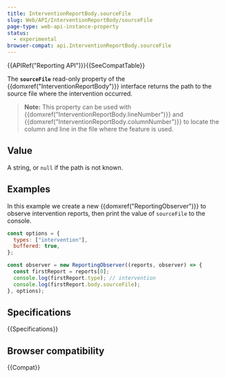 ```yaml
---
title: InterventionReportBody.sourceFile
slug: Web/API/InterventionReportBody/sourceFile
page-type: web-api-instance-property
status:
  - experimental
browser-compat: api.InterventionReportBody.sourceFile
---
```


{{APIRef("Reporting API")}}{{SeeCompatTable}}

The **`sourceFile`** read-only property of the {{domxref("InterventionReportBody")}} interface returns the path to the source file where the intervention occurred.

> **Note:** This property can be used with {{domxref("InterventionReportBody.lineNumber")}} and {{domxref("InterventionReportBody.columnNumber")}} to locate the column and line in the file where the feature is used.

## Value

A string, or `null` if the path is not known.

## Examples

In this example we create a new {{domxref("ReportingObserver")}} to observe intervention reports, then print the value of `sourceFile` to the console.

```js
const options = {
  types: ["intervention"],
  buffered: true,
};

const observer = new ReportingObserver((reports, observer) => {
  const firstReport = reports[0];
  console.log(firstReport.type); // intervention
  console.log(firstReport.body.sourceFile);
}, options);
```

## Specifications

{{Specifications}}

## Browser compatibility

{{Compat}}
